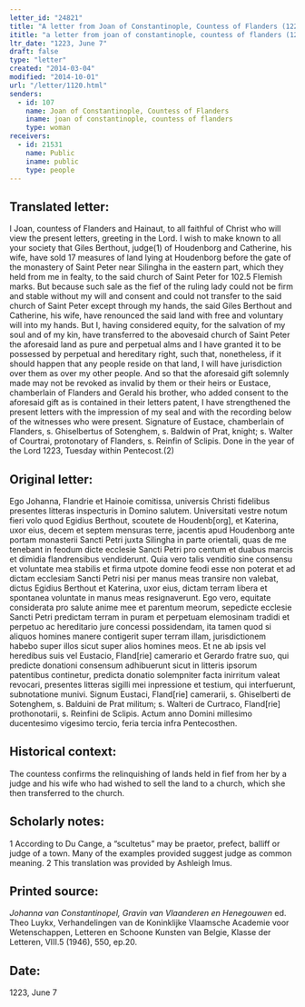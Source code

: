```yaml
---
letter_id: "24821"
title: "A letter from Joan of Constantinople, Countess of Flanders (1223, June 7)"
ititle: "a letter from joan of constantinople, countess of flanders (1223, june 7)"
ltr_date: "1223, June 7"
draft: false
type: "letter"
created: "2014-03-04"
modified: "2014-10-01"
url: "/letter/1120.html"
senders:
  - id: 107
    name: Joan of Constantinople, Countess of Flanders
    iname: joan of constantinople, countess of flanders
    type: woman
receivers:
  - id: 21531
    name: Public
    iname: public
    type: people
---
```

<h2> Translated letter:</h2>I Joan, countess of Flanders and Hainaut, to all faithful of Christ who will view the present letters, greeting in the Lord.
	I wish to make known to all your society that Giles Berthout, judge(1) of Houdenborg and Catherine, his wife, have sold 17 measures of land lying at Houdenborg before the gate of the monastery of Saint Peter near Silingha in the eastern part, which they held from me in fealty, to the said church of Saint Peter for 102.5 Flemish marks.  But because such sale as the fief of the ruling lady could not be firm and stable without my will and consent and could not transfer to the said church of Saint Peter except through my hands, the said Giles Berthout and Catherine, his wife, have renounced the said land with free and voluntary will into my hands.  But I, having considered equity, for the salvation of my soul and of my kin, have transferred to the abovesaid church of Saint Peter the aforesaid land as pure and perpetual alms and I have granted it to be possessed by perpetual and hereditary right, such that, nonetheless, if it should happen that any people reside on that land, I will have jurisdiction over them as over my other people.
	And so that the aforesaid gift solemnly made may not be revoked as invalid by them or their heirs or Eustace, chamberlain of Flanders and Gerald his brother, who added consent to the aforesaid gift as is contained in their letters patent, I have strengthened the present letters with the impression of my seal and with the recording below of the witnesses who were present.  Signature of Eustace, chamberlain of Flanders, s. Ghiselbertus of Sotenghem, s. Baldwin of Prat, knight; s. Walter of Courtrai, protonotary of Flanders, s. Reinfin of Sclipis.
	Done in the year of the Lord 1223, Tuesday within Pentecost.(2)
<h2 class="mt-4"> Original letter:</h2>Ego Johanna, Flandrie et Hainoie comitissa, universis Christi fidelibus presentes litteras inspecturis in Domino salutem.
Universitati vestre notum fieri volo quod Egidius Berthout, scoutete de Houdenb[org], et Katerina, uxor eius, decem et septem mensuras terre, jacentis apud Houdenborg ante portam monasterii Sancti Petri juxta Silingha in parte orientali, quas de me tenebant in feodum dicte ecclesie Sancti Petri pro centum et duabus marcis et dimidia flandrensibus vendiderunt. Quia vero talis venditio sine consensu et voluntate mea stabilis et firma utpote domine feodi esse non poterat et ad dictam ecclesiam Sancti Petri nisi per manus meas transire non valebat, dictus Egidius Berthout et Katerina, uxor eius, dictam terram libera et spontanea voluntate in manus meas resignaverunt.  Ego vero, equitate considerata pro salute anime mee et parentum meorum, sepedicte ecclesie Sancti Petri predictam terram in puram et perpetuam elemosinam tradidi et perpetuo ac hereditario jure concessi possidendam, ita tamen quod si aliquos homines manere contigerit super terram illam, jurisdictionem habebo super illos sicut super alios homines meos.
Et ne ab ipsis vel heredibus suis vel Eustacio, Fland[rie] camerario et Gerardo fratre suo, qui predicte donationi consensum adhibuerunt sicut in litteris ipsorum patentibus continetur, predicta donatio solempniter facta inirritum valeat revocari, presentes litteras sigilli mei inpressione et testium, qui interfuerunt, subnotatione munivi. Signum Eustaci, Fland[rie] camerarii, s. Ghiselberti de Sotenghem, s. Balduini de Prat militum; s. Walteri de Curtraco, Fland[rie] prothonotarii, s. Reinfini de Sclipis.
Actum anno Domini millesimo ducentesimo vigesimo tercio, feria tercia infra Pentecosthen.
<h2 class="mt-4"> Historical context:</h2>The countess confirms the relinquishing of lands held in fief from her by a judge and his wife who had wished to sell the land to a church, which she then transferred to the church.
<h2 class="mt-4"> Scholarly notes:</h2>1 According to Du Cange, a “scultetus” may be praetor, prefect, balliff or judge of a town. Many of the examples provided suggest judge as common meaning.
2 This translation was provided by Ashleigh Imus.
<h2 class="mt-4"> Printed source:</h2><p><em>Johanna van Constantinopel, Gravin van Vlaanderen en Henegouwen</em> ed. Theo Luykx, Verhandelingen van de Koninklijke Vlaamsche Academie voor Wetenschappen, Letteren en Schoone Kunsten van Belgie, Klasse der Letteren, VIII.5 (1946), 550, ep.20.</p><h2 class="mt-4"> Date:</h2>1223, June 7